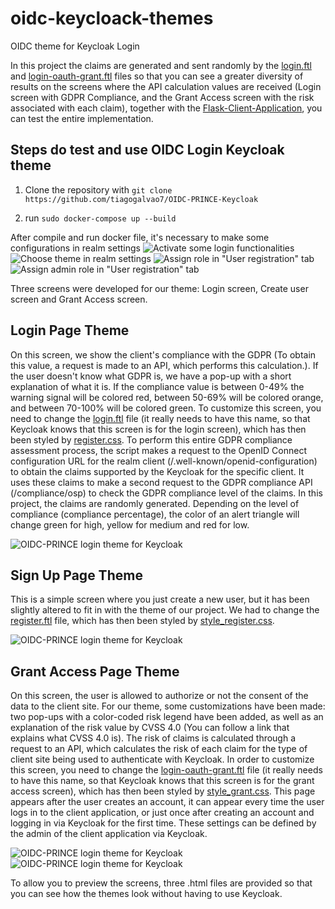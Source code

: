 # oidc-keycloack-themes

OIDC theme for Keycloak Login

In this project the claims are generated and sent randomly by the [login.ftl](https://github.com/tiagogalvao7/OIDC-PRINCE-Keycloak/blob/main/themes/custom-theme/custom.v2/login/login.ftl) and [login-oauth-grant.ftl](https://github.com/tiagogalvao7/OIDC-PRINCE-Keycloak/blob/main/themes/custom-theme/custom.v2/login/login.ftl/login-oauth-grant.ftl) files so that you can see a greater diversity of results on the screens where the API calculation values are received (Login screen with GDPR Compliance, and the Grant Access screen with the risk associated with each claim), together with the [Flask-Client-Application](https://github.com/tiagogalvao7/Flask-Client-Application), you can test the entire implementation.

## Steps do test and use OIDC Login Keycloak theme

1. Clone the repository with ``git clone https://github.com/tiagogalvao7/OIDC-PRINCE-Keycloak``

2. run ``sudo docker-compose up --build``

After compile and run docker file, it's necessary to make some configurations in realm settings
![Activate some login functionalities](docs/realmSettings1.png)
![Choose theme in realm settings](docs/keycloak_ss1.png)
![Assign role in "User registration" tab](docs/assignrole.png)
![Assign admin role in "User registration" tab](docs/assignrole2.png)

Three screens were developed for our theme: Login screen, Create user screen and Grant Access screen.

## Login Page Theme

On this screen, we show the client's compliance with the GDPR (To obtain this value, a request is made to an API, which performs this calculation.). If the user doesn't know what GDPR is, we have a pop-up with a short explanation of what it is. If the compliance value is between 0-49% the warning signal will be colored red, between 50-69% will be colored orange, and between 70-100% will be colored green.
To customize this screen, you need to change the [login.ftl](https://github.com/tiagogalvao7/OIDC-PRINCE-Keycloak/blob/main/themes/custom-theme/custom.v2/login/login.ftl) file (it really needs to have this name, so that Keycloak knows that this screen is for the login screen), which has then been styled by [register.css](https://github.com/tiagogalvao7/OIDC-PRINCE-Keycloak/blob/main/themes/custom-theme/custom.v2/login/resources/css/style.css).
To perform this entire GDPR compliance assessment process, the script makes a request to the OpenID Connect configuration URL for the realm client (/.well-known/openid-configuration) to obtain the claims supported by the Keycloak for the specific client. It uses these claims to make a second request to the GDPR compliance API (/compliance/osp) to check the GDPR compliance level of the claims. In this project, the claims are randomly generated. Depending on the level of compliance (compliance percentage), the color of an alert triangle will change green for high, yellow for medium and red for low.

![OIDC-PRINCE login theme for Keycloak](docs/themeLogin.png)

## Sign Up Page Theme

This is a simple screen where you just create a new user, but it has been slightly altered to fit in with the theme of our project. We had to change the [register.ftl](https://github.com/tiagogalvao7/OIDC-PRINCE-Keycloak/blob/main/themes/custom-theme/custom.v2/login/register.ftl) file, which has then been styled by [style_register.css](https://github.com/tiagogalvao7/OIDC-PRINCE-Keycloak/blob/main/themes/custom-theme/custom.v2/login/resources/css/style.css).

![OIDC-PRINCE login theme for Keycloak](docs/themeRegister.png)

## Grant Access Page Theme

On this screen, the user is allowed to authorize or not the consent of the data to the client site. For our theme, some customizations have been made: two pop-ups with a color-coded risk legend have been added, as well as an explanation of the risk value by CVSS 4.0 (You can follow a link that explains what CVSS 4.0 is). The risk of claims is calculated through a request to an API, which calculates the risk of each claim for the type of client site being used to authenticate with Keycloak. In order to customize this screen, you need to change the [login-oauth-grant.ftl](https://github.com/tiagogalvao7/OIDC-PRINCE-Keycloak/blob/main/themes/custom-theme/custom.v2/login/login.ftl/login-oauth-grant.ftl) file (it really needs to have this name, so that Keycloak knows that this screen is for the grant access screen), which has then been styled by [style_grant.css](https://github.com/tiagogalvao7/OIDC-PRINCE-Keycloak/blob/main/themes/custom-theme/custom.v2/login/resources/css/style_grant.css). This page appears after the user creates an account, it can appear every time the user logs in to the client application, or just once after creating an account and logging in via Keycloak for the first time. These settings can be defined by the admin of the client application via Keycloak.

![OIDC-PRINCE login theme for Keycloak](docs/themeGrant1.png)
![OIDC-PRINCE login theme for Keycloak](docs/themeGrant2.png)

To allow you to preview the screens, three .html files are provided so that you can see how the themes look without having to use Keycloak.
